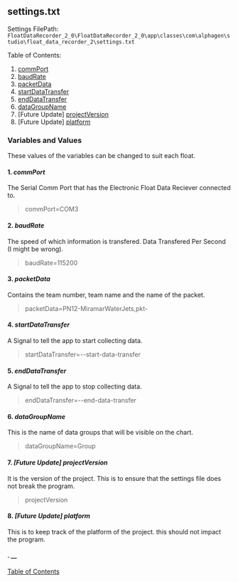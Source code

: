 
## settings.txt
Settings FilePath: `FloatDataRecorder_2_0\FloatDataRecorder_2_0\app\classes\com\alphagen\studio\float_data_recorder_2\settings.txt`

Table of Contents:
1. [commPort](#commPort)
2. [baudRate](#baudrate)
3. [packetData](#packetdata)
4. [startDataTransfer](#startdatatransfer)
5. [endDataTransfer](#enddatatransfer)
6. [dataGroupName](#datagroupname)
7. [Future Update] [projectVersion](#projectversion)
8. [Future Update] [platform](#platform)

### Variables and Values

These values of the variables can be changed to suit each float.

#### 1. **_commPort_**
The Serial Comm Port that has the Electronic Float Data Reciever connected to.
> commPort=COM3

#### 2. **_baudRate_**
The speed of which information is transfered. Data Transfered Per Second (I might be wrong).
> baudRate=115200

#### 3. **_packetData_**
Contains the team number, team name and the name of the packet.
> packetData=PN12-MiramarWaterJets,pkt-

#### 4. **_startDataTransfer_**
A Signal to tell the app to start collecting data.
> startDataTransfer=--start-data-transfer

#### 5. **_endDataTransfer_**
A Signal to tell the app to stop collecting data.
> endDataTransfer=--end-data-transfer

#### 6. **_dataGroupName_**
This is the name of data groups that will be visible on the chart.
> dataGroupName=Group

#### 7. **_[Future Update] projectVersion_**
It is the version of the project. This is to ensure that the settings file does not break the program.
> projectVersion

#### 8. **_[Future Update] platform_**
This is to keep track of the platform of the project. this should not impact the program.
> 

#### . **__**

> 

[Table of Contents](README.md)
